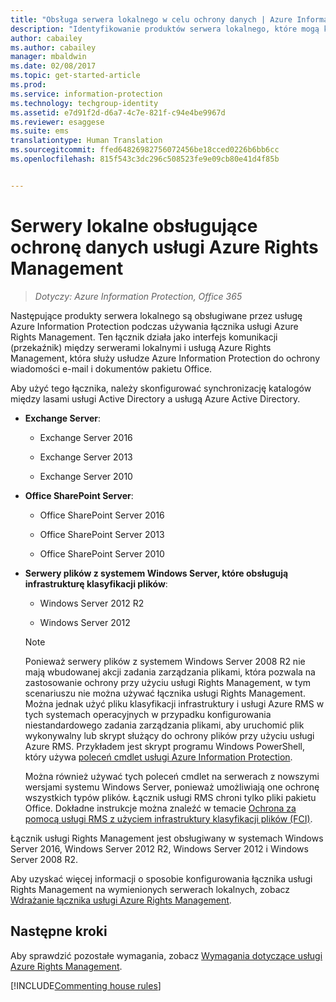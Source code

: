 ```yaml
---
title: "Obsługa serwera lokalnego w celu ochrony danych | Azure Information Protection"
description: "Identyfikowanie produktów serwera lokalnego, które mogą korzystać z usługi Azure Rights Management w ramach usługi Azure Information Protection przy użyciu łącznika usługi Rights Management."
author: cabailey
ms.author: cabailey
manager: mbaldwin
ms.date: 02/08/2017
ms.topic: get-started-article
ms.prod: 
ms.service: information-protection
ms.technology: techgroup-identity
ms.assetid: e7d91f2d-d6a7-4c7e-821f-c94e4be9967d
ms.reviewer: esaggese
ms.suite: ems
translationtype: Human Translation
ms.sourcegitcommit: ffed64826982756072456be18cced0226b6bb6cc
ms.openlocfilehash: 815f543c3dc296c508523fe9e09cb80e41d4f85b


---
```



# <a name="on-premises-servers-that-support-azure-rights-management-data-protection"></a>Serwery lokalne obsługujące ochronę danych usługi Azure Rights Management

>*Dotyczy: Azure Information Protection, Office 365*

Następujące produkty serwera lokalnego są obsługiwane przez usługę Azure Information Protection podczas używania łącznika usługi Azure Rights Management. Ten łącznik działa jako interfejs komunikacji (przekaźnik) między serwerami lokalnymi i usługą Azure Rights Management, która służy usłudze Azure Information Protection do ochrony wiadomości e-mail i dokumentów pakietu Office. 

Aby użyć tego łącznika, należy skonfigurować synchronizację katalogów między lasami usługi Active Directory a usługą Azure Active Directory.

-   **Exchange Server**:

    -   Exchange Server 2016

    -   Exchange Server 2013

    -   Exchange Server 2010

-   **Office SharePoint Server**:

    -   Office SharePoint Server 2016

    -   Office SharePoint Server 2013

    -   Office SharePoint Server 2010

-   **Serwery plików z systemem Windows Server, które obsługują infrastrukturę klasyfikacji plików**:

    -   Windows Server 2012 R2

    -   Windows Server 2012

    > [!NOTE]
    > Ponieważ serwery plików z systemem Windows Server 2008 R2 nie mają wbudowanej akcji zadania zarządzania plikami, która pozwala na zastosowanie ochrony przy użyciu usługi Rights Management, w tym scenariuszu nie można używać łącznika usługi Rights Management. Można jednak użyć pliku klasyfikacji infrastruktury i usługi Azure RMS w tych systemach operacyjnych w przypadku konfigurowania niestandardowego zadania zarządzania plikami, aby uruchomić plik wykonywalny lub skrypt służący do ochrony plików przy użyciu usługi Azure RMS. Przykładem jest skrypt programu Windows PowerShell, który używa [poleceń cmdlet usługi Azure Information Protection](/powershell/azureinformationprotection/vlatest/aip).
    > 
    > Można również używać tych poleceń cmdlet na serwerach z nowszymi wersjami systemu Windows Server, ponieważ umożliwiają one ochronę wszystkich typów plików. Łącznik usługi RMS chroni tylko pliki pakietu Office. Dokładne instrukcje można znaleźć w temacie [Ochrona za pomocą usługi RMS z użyciem infrastruktury klasyfikacji plików (FCI)](../rms-client/configure-fci.md).

Łącznik usługi Rights Management jest obsługiwany w systemach Windows Server 2016, Windows Server 2012 R2, Windows Server 2012 i Windows Server 2008 R2.

Aby uzyskać więcej informacji o sposobie konfigurowania łącznika usługi Rights Management na wymienionych serwerach lokalnych, zobacz [Wdrażanie łącznika usługi Azure Rights Management](../deploy-use/deploy-rms-connector.md).

## <a name="next-steps"></a>Następne kroki
Aby sprawdzić pozostałe wymagania, zobacz [Wymagania dotyczące usługi Azure Rights Management](requirements-azure-rms.md).

[!INCLUDE[Commenting house rules](../includes/houserules.md)]


<!--HONumber=Feb17_HO2-->


